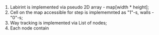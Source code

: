 1) Labirint is implemented via pseudo 2D array - map[width * height];
2) Cell on the map accessible for step is implememnted as "1"-s, walls - "0"-s;
3) Way tracking is implemented via List of nodes;
4) Each node contain 
